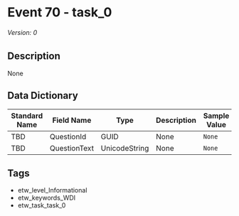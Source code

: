 # Event 70 - task_0
###### Version: 0

## Description
None

## Data Dictionary
|Standard Name|Field Name|Type|Description|Sample Value|
|---|---|---|---|---|
|TBD|QuestionId|GUID|None|`None`|
|TBD|QuestionText|UnicodeString|None|`None`|

## Tags
* etw_level_Informational
* etw_keywords_WDI
* etw_task_task_0